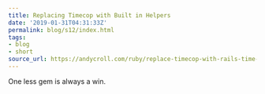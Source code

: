 ```yaml
---
title: Replacing Timecop with Built in Helpers
date: '2019-01-31T04:31:33Z'
permalink: blog/s12/index.html
tags:
- blog
- short
source_url: https://andycroll.com/ruby/replace-timecop-with-rails-time-helpers-in-rspec/
---
```


One less gem is always a win.
